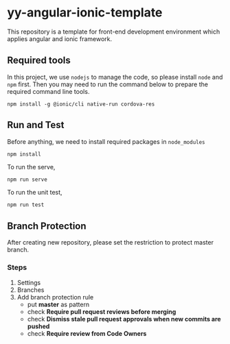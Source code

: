# yy-angular-ionic-template

This repository is a template for front-end development environment which applies angular and ionic framework.

## Required tools

In this project, we use `nodejs` to manage the code, so please install `node` and `npm` first. Then you may need to run the command below to prepare the required command line tools.

```shell
npm install -g @ionic/cli native-run cordova-res
```

## Run and Test

Before anything, we need to install required packages in `node_modules`

```shell
npm install
```

To run the serve,

```shell
npm run serve
```

To run the unit test,

```sh
npm run test
```

## Branch Protection

After creating new repository, please set the restriction to protect master branch.

### Steps

1. Settings
2. Branches
3. Add branch protection rule
   * put **master** as pattern
   * check **Require pull request reviews before merging**
   * check **Dismiss stale pull request approvals when new commits are pushed**
   * check **Require review from Code Owners**
